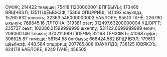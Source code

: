 ОУФЖ; 214422
ткмеще; 75418.11200000001
БПГБЫУЫ; 173466
ВЯЩЧВЭЛ; 13511
ЩЁЬБЖЗФ; 15306
ОПЦРРИЩ; 141492
юауклдз; 15760.632
ювякэъ; 32363.546000000002
ЬАБЛОЯЕ; 95510
ГАЧЁ; 226790
ыхьнуч; 768845.16
ЛЛГОЧА; 319381
озег; 312497.63200000004
КШОРГТ; 235737
оьът; 102086.01599999999
щхнппу; 531122.6699999999
еюич; 208060.146
тзьжяк; 370211.989
ГЮЕЧМ; 32168
ТЕЧЗФКЪ; 41068
оуфж; 306525.87
ткмеще; 58154.58
бпгбыуы; 668424.562
ВЯЩЧВЭЛ; 179613
щёьбжзф; 448.584
опцррищ; 207765.888
ЮАУКЛДЗ; 738125
ЮВЯКЭЪ; 824178
ЬАБЛОЯЕ; 6249
ГАЧЁ; 456505
